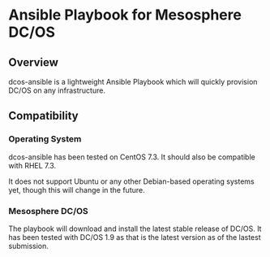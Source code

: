 # Ansible Playbook for Mesosphere DC/OS
## Overview
dcos-ansible is a lightweight Ansible Playbook which will quickly provision DC/OS on any infrastructure.

## Compatibility
### Operating System
dcos-ansible has been tested on CentOS 7.3. It should also be compatible with RHEL 7.3.

It does not support Ubuntu or any other Debian-based operating systems yet, though this will change in the future.
### Mesosphere DC/OS
The playbook will download and install the latest stable release of DC/OS. It has been tested with DC/OS 1.9 as that is the latest version as of the lastest submission.
